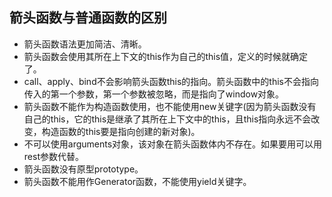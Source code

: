 ## 箭头函数与普通函数的区别
- 箭头函数语法更加简洁、清晰。
- 箭头函数会使用其所在上下文的this作为自己的this值，定义的时候就确定了。
- call、apply、bind不会影响箭头函数this的指向。箭头函数中的this不会指向传入的第一个参数，第一个参数被忽略，而是指向了window对象。
- 箭头函数不能作为构造函数使用，也不能使用new关键字(因为箭头函数没有自己的this，它的this是继承了其所在上下文中的this，且this指向永远不会改变，构造函数的this要是指向创建的新对象)。
- 不可以使用arguments对象，该对象在箭头函数体内不存在。如果要用可以用rest参数代替。
- 箭头函数没有原型prototype。
- 箭头函数不能用作Generator函数，不能使用yield关键字。
